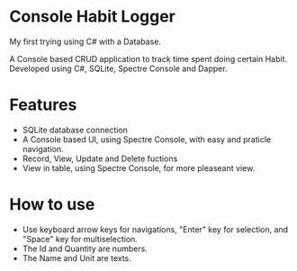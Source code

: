# Console Habit Logger
My first trying using C# with a Database.

A Console based CRUD application to track time spent doing certain Habit. Developed using C#, SQLite, Spectre Console and Dapper.

# Features
- SQLite database connection
- A Console based UI, using Spectre Console, with easy and praticle navigation.
- Record, View, Update and Delete fuctions
- View in table, using Spectre Console, for more pleaseant view.

# How to use
- Use keyboard arrow keys for navigations, "Enter" key for selection, and "Space" key for multiselection.
- The Id and Quantity are numbers.
- The Name and Unit are texts.
       